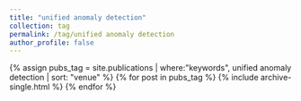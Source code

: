 ```yaml
---
title: "unified anomaly detection"
collection: tag
permalink: /tag/unified anomaly detection
author_profile: false
---
```

{% assign pubs_tag = site.publications | where:"keywords", unified anomaly detection | sort: "venue" %}
{% for post in pubs_tag %}
  {% include archive-single.html %}
{% endfor %}